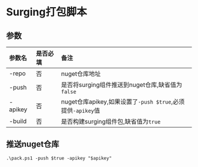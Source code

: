 # Surging打包脚本

## 参数

| 参数名 | 是否必填 | 备注 |
|:----|:-----|:-----|
| -repo | 否 | nuget仓库地址 |
| -push | 否 | 是否将surging组件推送到nuget仓库,缺省值为`false` |
| -apikey | 否 | nuget仓库apikey,如果设置了`-push $true`,必须提供`-apikey`值 |
| -build | 否 | 是否构建surging组件包,缺省值为`true` |

## 推送nuget仓库
```
.\pack.ps1 -push $true -apikey "$apikey"
```